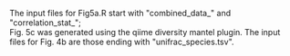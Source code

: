 The input files for Fig5a.R start with "combined_data_" and "correlation_stat_";  
Fig. 5c was generated using the qiime diversity mantel plugin. The input files for Fig. 4b are those ending with "unifrac_species.tsv".
